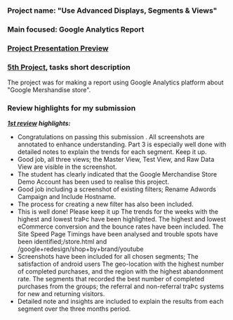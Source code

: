 ### Project name: "Use Advanced Displays, Segments & Views"
### Main focused: Google Analytics Report
### [Project Presentation Preview](https://github.com/Mostafa-At-GitHub/MyProjects-At-Udacity/blob/main/Marketing%20Analytics%20Nanodegree/5th%20proj%20-%20Google%20Analytics%20Report/5TH%20PROJECT%20Use%20Advanced%20Displays%2C%20Segments%20%26%20Views.pdf)
### [5th Project](https://github.com/Mostafa-At-GitHub/MyProjects-At-Udacity/blob/main/Marketing%20Analytics%20Nanodegree/5th%20proj%20-%20Google%20Analytics%20Report/5TH%20PROJECT%20Use%20Advanced%20Displays%2C%20Segments%20%26%20Views.pdf), tasks short description

 The project was for making a report using Google Analytics platform about "Google Mershandise store".

### Review highlights for my submission

*__[1st review](https://github.com/Mostafa-At-GitHub/MyProjects-At-Udacity/blob/main/Marketing%20Analytics%20Nanodegree/5th%20proj%20-%20Google%20Analytics%20Report/Udacity%20Detailed%20Review/1st%20Udacity%20Review%20-%20Meets%20Specifications.pdf) highlights:__*

- Congratulations on passing this submission . All screenshots are annotated to enhance understanding. Part 3 is especially
well done with detailed notes to explain the trends for each segment. Keep it up.
- Good job, all three views; the Master View, Test View, and Raw Data View are visible in the screenshot.
- The student has clearly indicated that the Google Merchandise Store Demo Account has been used to realise
this project.
- Good job including a screenshot of existing filters; Rename Adwords Campaign and Include Hostname.
- The process for creating a new filter has also been included.
- This is well done! Please keep it up
The trends for the weeks with the highest and lowest traÞc have been highlighted.
The highest and lowest eCommerce conversion and the bounce rates have been included.
The Site Speed Page Timings have been analysed and trouble spots have been identified;/store.html
and /google+redesign/shop+by+brand/youtube
- Screenshots have been included for all chosen segments;
The satisfaction of android users
The geo-location with the highest number of completed purchases, and the region with the highest
abandonment rate.
The segments that recorded the best number of completed purchases from the groups; the referral and
non-referral traÞc systems for new and returning visitors.
- Detailed note and insights are included to explain the results from each segment over the three months
period.
